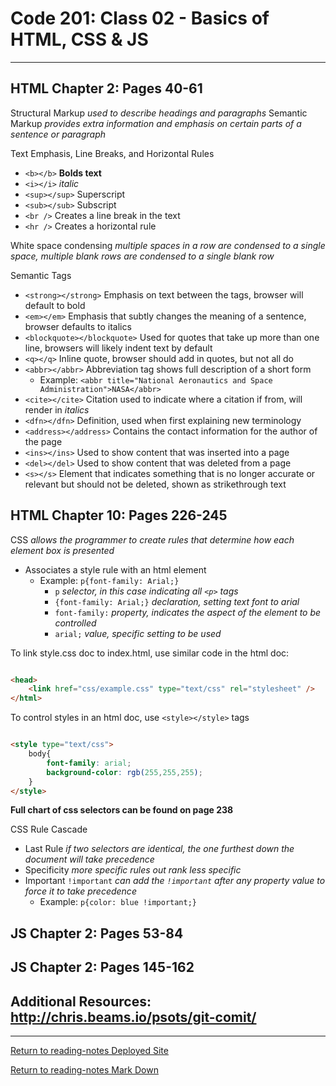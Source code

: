 # Code 201: Class 02 - Basics of HTML, CSS & JS

***

## HTML Chapter 2: Pages 40-61

Structural Markup *used to describe headings and paragraphs*
Semantic Markup *provides extra information and emphasis on certain parts of a sentence or paragraph*

Text Emphasis, Line Breaks, and Horizontal Rules

- `<b></b>` **Bolds text**
- `<i></i>` *italic*
- `<sup></sup>` Superscript
- `<sub></sub>` Subscript
- `<br />` Creates a line break in the text
- `<hr />` Creates a horizontal rule

White space condensing *multiple spaces in a row are condensed to a single space, multiple blank rows are condensed to a single blank row*

Semantic Tags

- `<strong></strong>` Emphasis on text between the tags, browser will default to bold
- `<em></em>` Emphasis that subtly changes the meaning of a sentence, browser defaults to italics
- `<blockquote></blockquote>` Used for quotes that take up more than one line, browsers will likely indent text by default
- `<q></q>` Inline quote, browser should add in quotes, but not all do
- `<abbr></abbr>` Abbreviation tag shows full description of a short form
  - Example: `<abbr title="National Aeronautics and Space Administration">NASA</abbr>`
- `<cite></cite>` Citation used to indicate where a citation if from, will render in *italics*
- `<dfn></dfn>` Definition, used when first explaining new terminology
- `<address></address>` Contains the contact information for the author of the page
- `<ins></ins>` Used to show content that was inserted into a page
- `<del></del>` Used to show content that was deleted from a page
- `<s></s>` Element that indicates something that is no longer accurate or relevant but should not be deleted, shown as strikethrough text

## HTML Chapter 10: Pages 226-245

CSS *allows the programmer to create rules that determine how each element box is presented*

- Associates a style rule with an html element
  - Example: `p{font-family: Arial;}`
    - `p` *selector, in this case indicating all `<p>` tags*
    - `{font-family: Arial;}` *declaration, setting text font to arial*
    - `font-family:` *property, indicates the aspect of the element to be controlled*
    - `arial;` *value, specific setting to be used*

To link style.css doc to index.html, use similar code in the html doc:

```html

<head>
    <link href="css/example.css" type="text/css" rel="stylesheet" />
</html>

```

To control styles in an html doc, use `<style></style>` tags

```html

<style type="text/css">
    body{
        font-family: arial;
        background-color: rgb(255,255,255);
    }
</style>

```

**Full chart of css selectors can be found on page 238**

CSS Rule Cascade

- Last Rule *if two selectors are identical, the one furthest down the document will take precedence*
- Specificity *more specific rules out rank less specific*
- Important `!important` *can add the `!important` after any property value to force it to take precedence*
  - Example: `p{color: blue !important;}`

## JS Chapter 2: Pages 53-84

## JS Chapter 2: Pages 145-162

## Additional Resources: http://chris.beams.io/psots/git-comit/





***

[Return to reading-notes Deployed Site](https://paneks19.github.io/reading-notes/)

[Return to reading-notes Mark Down](https://github.com/paneks19/reading-notes)